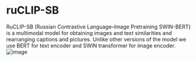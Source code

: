 # ruCLIP-SB
RuCLIP-SB (Russian Contrastive Language–Image Pretraining SWIN-BERT) is a multimodal model for obtaining images and text similarities and rearranging captions and pictures. Unlike other versions of the model we use BERT for text encoder and SWIN transformer for image encoder.
![image](https://github.com/cene555/ruCLIP-SB/blob/main/pictures/Similarity.png)
